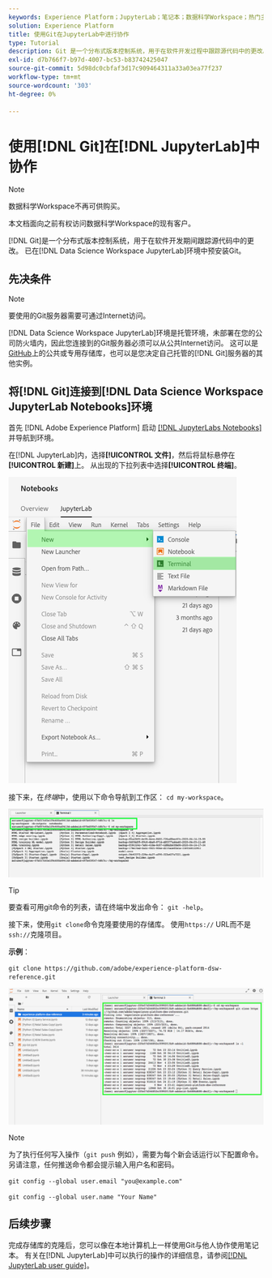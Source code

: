 ```yaml
---
keywords: Experience Platform；JupyterLab；笔记本；数据科学Workspace；热门主题；Git；Github
solution: Experience Platform
title: 使用Git在JupyterLab中进行协作
type: Tutorial
description: Git 是一个分布式版本控制系统，用于在软件开发过程中跟踪源代码中的更改。 Git预安装在数据科学Workspace JupyterLab环境中。
exl-id: d7b766f7-b97d-4007-bc53-b83742425047
source-git-commit: 5d98dc0cbfaf3d17c909464311a33a03ea77f237
workflow-type: tm+mt
source-wordcount: '303'
ht-degree: 0%

---
```


# 使用[!DNL Git]在[!DNL JupyterLab]中协作

>[!NOTE]
>
>数据科学Workspace不再可供购买。
>
>本文档面向之前有权访问数据科学Workspace的现有客户。

[!DNL Git]是一个分布式版本控制系统，用于在软件开发期间跟踪源代码中的更改。 已在[!DNL Data Science Workspace JupyterLab]环境中预安装Git。

## 先决条件

>[!NOTE]
>
> 要使用的Git服务器需要可通过Internet访问。

[!DNL Data Science Workspace JupyterLab]环境是托管环境，未部署在您的公司防火墙内，因此您连接到的Git服务器必须可以从公共Internet访问。 这可以是[GitHub](https://github.com/)上的公共或专用存储库，也可以是您决定自己托管的[!DNL Git]服务器的其他实例。

## 将[!DNL Git]连接到[!DNL Data Science Workspace JupyterLab Notebooks]环境

首先 [!DNL Adobe Experience Platform] 启动 [[!DNL JupyterLabs Notebooks]](https://platform.adobe.com/notebooks/jupyterLab) 并导航到环境。

在[!DNL JupyterLab]内，选择&#x200B;**[!UICONTROL 文件]**，然后将鼠标悬停在&#x200B;**[!UICONTROL 新建]**&#x200B;上。 从出现的下拉列表中选择&#x200B;**[!UICONTROL 终端]**。

![JupyterLab导航](../images/jupyterlab/tutorials/open-terminal.png)

接下来，在&#x200B;*终端*&#x200B;中，使用以下命令导航到工作区： `cd my-workspace`。

![cd工作区](../images/jupyterlab/tutorials/find-workspace.png)

>[!TIP]
>
> 要查看可用git命令的列表，请在终端中发出命令： `git -help`。

接下来，使用`git clone`命令克隆要使用的存储库。 使用`https://` URL而不是`ssh://`克隆项目。

**示例**：

`git clone https://github.com/adobe/experience-platform-dsw-reference.git`

![克隆](../images/jupyterlab/tutorials/git-collaboration.png)

>[!NOTE]
>
> 为了执行任何写入操作（`git push` 例如），需要为每个新会话运行以下配置命令。 另请注意，任何推送命令都会提示输入用户名和密码。
>
>`git config --global user.email "you@example.com"`
>
>`git config --global user.name "Your Name"`

## 后续步骤

完成存储库的克隆后，您可以像在本地计算机上一样使用Git与他人协作使用笔记本。 有关在[!DNL JupyterLab]中可以执行的操作的详细信息，请参阅[[!DNL JupyterLab user guide]](./overview.md)。
